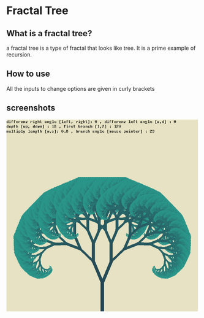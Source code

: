 # Fractal Tree

## What is a fractal tree?
a fractal tree is a type of fractal that looks like tree. It is a prime example of recursion.
## How to use
All the inputs to change options are given in curly brackets
## screenshots
<img src="https://raw.githubusercontent.com/leschi4banane/fractal-tree/main/screenshot.png" style="height: 500px; width:500px;"/>